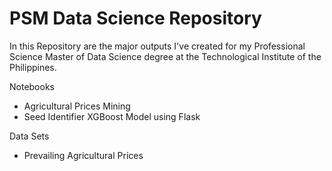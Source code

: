 # PSM Data Science Repository

In this Repository are the major outputs I've created for my Professional Science Master of Data Science degree at the Technological Institute of the Philippines.

Notebooks
- Agricultural Prices Mining
- Seed Identifier XGBoost Model using Flask

Data Sets
- Prevailing Agricultural Prices

